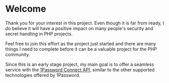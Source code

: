 # Welcome

Thank you for your interest in this project. Even though it is far from ready, I do believe it will have a positive impact on many people's security and secret handling in PHP projects.

Feel free to join this effort as the project just started and there are many things I need to complete before it can be a valuable project for the PHP community.

Since this is an early stage project, my main goal is to offer a seamless service with the [1Password Connect API](https://support.1password.com/connect-api-reference/), similar to the other supported technologies offered by 1Password.